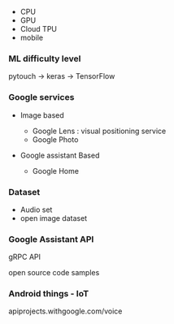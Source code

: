 

- CPU
- GPU
- Cloud TPU
- mobile



### ML difficulty level
pytouch -> keras -> TensorFlow


### Google services

- Image based
	- Google Lens : visual positioning service
	- Google Photo

- Google assistant Based
	- Google Home

### Dataset

- Audio set
- open image dataset

	
### Google Assistant API

gRPC API

open source code samples
	

### Android things - IoT
	
apiprojects.withgoogle.com/voice
	
	

	


